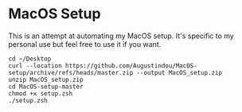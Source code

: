 # MacOS Setup

This is an attempt at automating my MacOS setup. It's specific to my personal use but feel free to use it if you want.

```
cd ~/Desktop
curl --location https://github.com/Augustindou/MacOS-setup/archive/refs/heads/master.zip --output MacOS_setup.zip
unzip MacOS_setup.zip
cd MacOS-setup-master
chmod +x setup.zsh
./setup.zsh
```